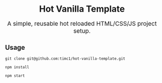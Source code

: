 <h1 align="center">
  Hot Vanilla Template 
  <br>
</h1>
<p align="center" style="font-size: 1.2rem;">A simple, reusable hot reloaded HTML/CSS/JS project setup.</p>

## Usage 

```
git clone git@github.com:timc1/hot-vanilla-template.git
```
```
npm install
```
```
npm start
```



